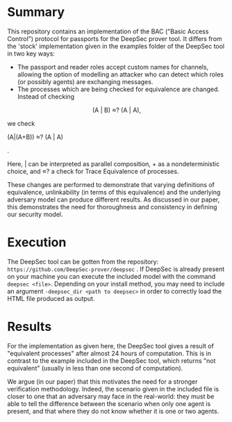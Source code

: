# Summary

This repository contains an implementation of the BAC ("Basic Access Control") protocol for passports for the DeepSec prover tool. It differs from the 'stock' implementation given in the examples folder of the DeepSec tool in two key ways:

- The passport and reader roles accept custom names for channels, allowing the option of modelling an attacker who can detect which roles (or possibly agents) are exchanging messages.
- The processes which are being checked for equivalence are changed. Instead of checking 
<p align="center">(A | B) ≈? (A | A),</p>

we check

<p align="center>">(A|(A+B)) ≈? (A | A)</p>.

Here, | can be interpreted as parallel composition, + as a nondeterministic choice, and ≈? a check for Trace Equivalence of processes.

These changes are performed to demonstrate that varying definitions of equivalence, unlinkability (in terms of this equivalence) and the underlying adversary model can produce different results. As discussed in our paper, this demonstrates the need for thoroughness and consistency in defining our security model.

# Execution

The DeepSec tool can be gotten from the repository: 
` https://github.com/DeepSec-prover/deepsec`
. If DeepSec is already present on your machine you can execute the included model with the command
`deepsec <file>`. Depending on your install method, you may need to include an argument `-deepsec_dir <path to deepsec>` in order to correctly load the HTML file produced as output.

# Results

For the implementation as given here, the DeepSec tool gives a result of "equivalent processes" after almost 24 hours of computation. This is in contrast to the example included in the DeepSec tool, which returns "not equivalent" (usually in less than one second of computation).

We argue (in our paper) that this motivates the need for a stronger verification methodology. Indeed, the scenario given in the included file is closer to one that an adversary may face in the real-world: they must be able to tell the difference between the scenario when only one agent is present, and that where they do not know whether it is one or two agents.